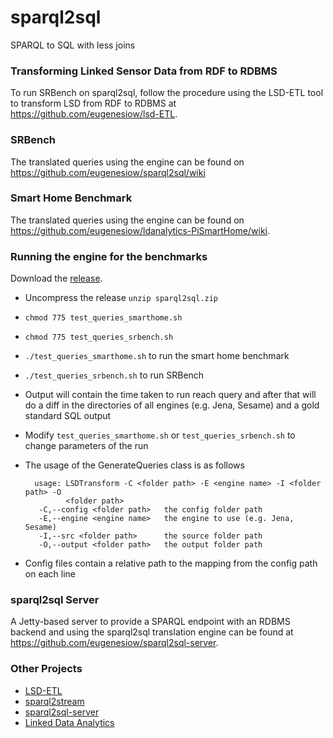 # sparql2sql
SPARQL to SQL with less joins

### Transforming Linked Sensor Data from RDF to RDBMS 
To run SRBench on sparql2sql, follow the procedure using the LSD-ETL tool to transform LSD from RDF to RDBMS at https://github.com/eugenesiow/lsd-ETL.

### SRBench

The translated queries using the engine can be found on https://github.com/eugenesiow/sparql2sql/wiki 

### Smart Home Benchmark

The translated queries using the engine can be found on https://github.com/eugenesiow/ldanalytics-PiSmartHome/wiki.

### Running the engine for the benchmarks
Download the [release](https://github.com/eugenesiow/sparql2sql/releases/download/0.1.0/sparql2sql.zip).

- Uncompress the release `unzip sparql2sql.zip`
- `chmod 775 test_queries_smarthome.sh`
- `chmod 775 test_queries_srbench.sh`
- `./test_queries_smarthome.sh` to run the smart home benchmark
- `./test_queries_srbench.sh` to run SRBench
- Output will contain the time taken to run reach query and after that will do a diff in the directories of all engines (e.g. Jena, Sesame) and a gold standard SQL output
- Modify `test_queries_smarthome.sh` or `test_queries_srbench.sh` to change parameters of the run
- The usage of the GenerateQueries class is as follows

		usage: LSDTransform -C <folder path> -E <engine name> -I <folder path> -O
		       <folder path>
		 -C,--config <folder path>   the config folder path
		 -E,--engine <engine name>   the engine to use (e.g. Jena, Sesame)
		 -I,--src <folder path>      the source folder path
		 -O,--output <folder path>   the output folder path
- Config files contain a relative path to the mapping from the config path on each line

### sparql2sql Server

A Jetty-based server to provide a SPARQL endpoint with an RDBMS backend and using the sparql2sql translation engine can be found at  https://github.com/eugenesiow/sparql2sql-server.

### Other Projects
* [LSD-ETL](https://github.com/eugenesiow/lsd-ETL)
* [sparql2stream](https://github.com/eugenesiow/sparql2stream)
* [sparql2sql-server](https://github.com/eugenesiow/sparql2sql-server)
* [Linked Data Analytics](http://eugenesiow.github.io/iot/)
